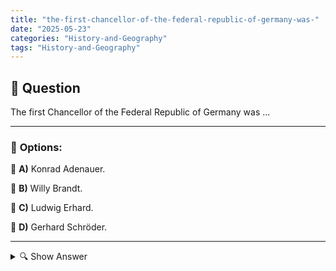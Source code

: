 ```yaml
---
title: "the-first-chancellor-of-the-federal-republic-of-germany-was-"
date: "2025-05-23"
categories: "History-and-Geography"
tags: "History-and-Geography"
---
```


## 📌 **Question**

The first Chancellor of the Federal Republic of Germany was ...



---

### 📝 **Options:**

🔘 **A)** Konrad Adenauer.

🔘 **B)** Willy Brandt.

🔘 **C)** Ludwig Erhard.

🔘 **D)** Gerhard Schröder.

---

<details>
  <summary>🔍 Show Answer</summary>

  <p>
💡  <b>Correct Answer:</b>  a
  </p>
  <p>
    📖<b>Explanation:</b>
    
  </p>
</details>
